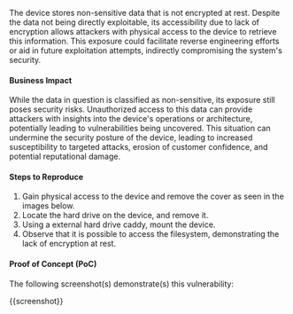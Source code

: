 The device stores non-sensitive data that is not encrypted at rest. Despite the data not being directly exploitable, its accessibility due to lack of encryption allows attackers with physical access to the device to retrieve this information. This exposure could facilitate reverse engineering efforts or aid in future exploitation attempts, indirectly compromising the system's security.

#### Business Impact

While the data in question is classified as non-sensitive, its exposure still poses security risks. Unauthorized access to this data can provide attackers with insights into the device's operations or architecture, potentially leading to vulnerabilities being uncovered. This situation can undermine the security posture of the device, leading to increased susceptibility to targeted attacks, erosion of customer confidence, and potential reputational damage.

#### Steps to Reproduce

1. Gain physical access to the device and remove the cover as seen in the images below.
1. Locate the hard drive on the device, and remove it.
1. Using a external hard drive caddy, mount the device.
1. Observe that it is possible to access the filesystem, demonstrating the lack of encryption at rest.

#### Proof of Concept (PoC)

The following screenshot(s) demonstrate(s) this vulnerability:

{{screenshot}}
